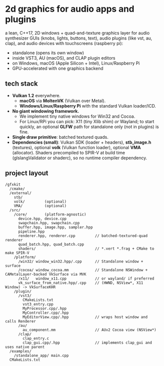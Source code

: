 
# 2d graphics for audio apps and plugins

a lean, C++17, 2D windows + quad-and-texture graphics layer for audio synthesizer GUIs (knobs, lights, buttons, text), audio plugins (like vst, au, clap), and audio devices with touchscreens (raspberry pi):

 - standalone (opens its own window)
 - inside VST3, AU (macOS), and CLAP plugin editors
 - on Windows, macOS (Apple Silicon + Intel), Linux/Raspberry Pi
 - GPU-accelerated with one graphics backend


## tech stack

 - **Vulkan 1.2** everywhere.
   - **macOS** via **MoltenVK** (Vulkan over Metal).
   - **Windows/Linux/Raspberry Pi** with the standard Vulkan loader/ICD.
 - **No giant windowing framework.**
   - We implement tiny native windows for Win32 and Cocoa.
   - For Linux/RPi you can pick: X11 (tiny Xlib shim) *or* Wayland; to start quickly, an optional **GLFW** path for standalone only (not in plugins) is fine.
 - **Single draw primitive**: batched textured quads.
 - **Dependencies (small)**: Vulkan SDK (loader + headers), **stb_image.h** (textures), optional **volk** (Vulkan function loader), optional **VMA** (allocator). Shaders precompiled to SPIR-V at build time (glslangValidator or shaderc), so no runtime compiler dependency.

## project layout

```
/gfxkit
  /cmake/
  /external/
    stb/
    volk/         (optional)
    VMA/          (optional)
  /src/
    /core/        (platform-agnostic)
      device.hpp, device.cpp
      swapchain.hpp, swapchain.cpp
      buffer.hpp, image.hpp, sampler.hpp
      pipeline.hpp
      renderer.hpp, renderer.cpp         // batched-textured-quad renderer
      quad_batch.hpp, quad_batch.cpp
      shaders/                           // *.vert *.frag + CMake to make SPIR-V
    /platform/
      /win32/ window_win32.hpp/.cpp      // Standalone window + surface
      /cocoa/ window_cocoa.mm            // Standalone NSWindow + CAMetalLayer-backed VkSurface via MVK
      /x11/   window_x11.cpp             // or wayland/ if preferred
      vk_surface_from_native.hpp/.cpp    // (HWND, NSView*, X11 Window) -> VkSurfaceKHR
    /plugin/
      /vst3/
        CMakeLists.txt
        vst3_entry.cpp
        MyProcessor.cpp/.hpp
        MyController.cpp/.hpp
        MyEditorView.cpp/.hpp            // wraps host window and calls Renderer
      /au/
        au_component.mm                  // AUv2 Cocoa view (NSView*)
      /clap/
        clap_entry.c
        clap_gui.cpp/.hpp                // implements clap_gui and uses native parent
  /examples/
    /standalone_app/ main.cpp
  CMakeLists.txt
```


